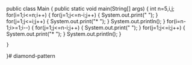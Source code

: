 public class Main
{
	public static void main(String[] args) {
	    int n=5,i,j;
	    for(i=1;i<=n;i++)
	    {
	        for(j=1;j<=n-i;j++)
	        {
	            System.out.print(" ");
	        }
	        for(j=1;j<=i;j++)
	        {
	            System.out.print("* ");
	        }
	        System.out.println();
	    }
	    for(i=n-1;i>=1;i--)
	    {
	        for(j=1;j<=n-i;j++)
	        {
	            System.out.print(" ");
	        }
	        for(j=1;j<=i;j++)
	        {
	            System.out.print("* ");
	        }
	        System.out.println();
	    }
		
	}
}# diamond-pattern
